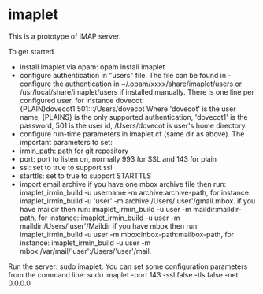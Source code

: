 imaplet
=======
This is a prototype of IMAP server.

To get started
- install imaplet via opam: opam install imaplet
- configure authentication in "users" file. 
  The file can be found in - configure the authentication in ~/.opam/xxxx/share/imaplet/users or /usr/local/share/imaplet/users if installed manually. There is one line per configured user, for instance
dovecot:{PLAIN}dovecot1:501:::/Users/dovecot
Where 'dovecot' is the user name, {PLAINS} is the only supported authentication, 'dovecot1' is the password, 501 is the user id, /Users/dovecot is user's home directory.
- configure run-time parameters in imaplet.cf (same dir as above). The important parameters to set:
- irmin_path: path for git repository
- port: port to listen on, normally 993 for SSL and 143 for plain
- ssl: set to true to support ssl
- starttls: set to true to support STARTTLS
- import email archive
  if you have one mbox archive file then run: imaplet_irmin_build -u username -m archive:archive-path, for instance: imaplet_irmin_build -u 'user' -m archive:/Users/'user'/gmail.mbox. 
  if you have maildir then run: imaplet_irmin_build -u user -m maildir:maildir-path, for instance: imaplet_irmin_build -u user -m maildir:/Users/'user'/Maildir
  if you have mbox then run: imaplet_irmin_build -u user -m mbox:inbox-path:mailbox-path, for instance: imaplet_irmin_build -u user -m mbox:/var/mail/'user':/Users/'user'/mail.

Run the server: sudo imaplet. You can set some configuration parameters from the command line: sudo imaplet -port 143 -ssl false -tls false -net 0.0.0.0
